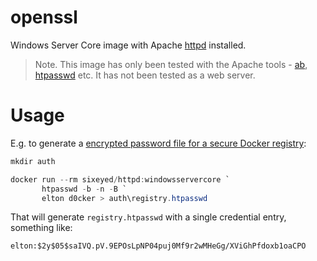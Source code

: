# openssl

Windows Server Core image with Apache [httpd](http://httpd.apache.org/) installed.

> Note. This image has only been tested with the Apache tools - [ab](https://httpd.apache.org/docs/current/programs/ab.html), [htpasswd](https://httpd.apache.org/docs/current/programs/htpasswd.html) etc. It has not been tested as a web server.

# Usage

E.g. to generate a [encrypted password file for a secure Docker registry](http://rossillo.net/a-secure-docker-2-0-registry-with-basic-authentication-2/#.WDwyLFyaGUm):

```PowerShell
mkdir auth

docker run --rm sixeyed/httpd:windowsservercore `
       htpasswd -b -n -B `
       elton d0cker > auth\registry.htpasswd
```

That will generate `registry.htpasswd` with a single credential entry, something like:

```
elton:$2y$05$saIVQ.pV.9EPOsLpNP04puj0Mf9r2wMHeGg/XViGhPfdoxb1oaCPO
```
